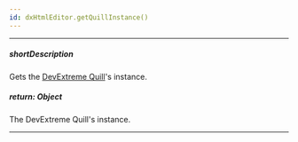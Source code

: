 ```yaml
---
id: dxHtmlEditor.getQuillInstance()
---
```

---
##### shortDescription
Gets the <a href="https://github.com/DevExpress/devextreme-quill/tree/master/docs/docs/api" target="_blank">DevExtreme Quill</a>'s instance.

##### return: Object
The DevExtreme Quill's instance.

---
